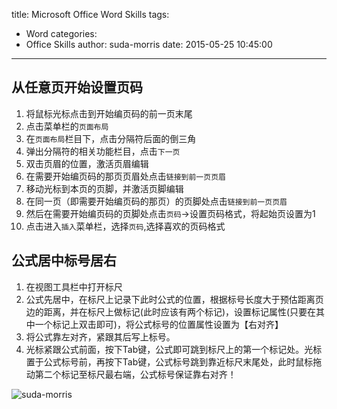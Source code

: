 title: Microsoft Office Word Skills
tags:
  - Word
categories:
  - Office Skills
author: suda-morris
date: 2015-05-25 10:45:00
---
## 从任意页开始设置页码

1. 将鼠标光标点击到开始编页码的前一页末尾
2. 点击菜单栏的`页面布局`
3. 在`页面布局`栏目下，点击分隔符后面的倒三角
4. 弹出分隔符的相关功能栏目，点击`下一页`
5. 双击页眉的位置，激活页眉编辑
6. 在需要开始编页码的那页页眉处点击`链接到前一页页眉`
7. 移动光标到本页的页脚，并激活页脚编辑
8. 在同一页（即需要开始编页码的那页）的页脚处点击`链接到前一页页眉`
9. 然后在需要开始编页码的页脚处点击`页码`->设置页码格式，将起始页设置为1
10. 点击进入`插入`菜单栏，选择`页码`,选择喜欢的页码格式

## 公式居中标号居右

1. 在视图工具栏中打开标尺
2. 公式先居中，在标尺上记录下此时公式的位置，根据标号长度大于预估距离页边的距离，并在标尺上做标记(此时应该有两个标记)，设置标记属性(只要在其中一个标记上双击即可)，将公式标号的位置属性设置为【右对齐】
3. 将公式靠左对齐，紧跟其后写上标号。
4. 光标紧跟公式前面，按下Tab键，公式即可跳到标尺上的第一个标记处。光标置于公式标号前，再按下Tab键，公式标号跳到靠近标尺末尾处，此时鼠标拖动第二个标记至标尺最右端，公式标号保证靠右对齐！

![suda-morris](http://i.imgur.com/Nn7Krru.gif)